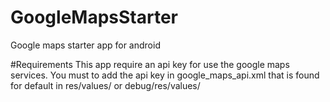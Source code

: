 # GoogleMapsStarter
Google maps starter app for android

#Requirements
This app require an api key for use the google maps services.
You must to add the api key in google_maps_api.xml that is found for default in res/values/ or debug/res/values/ 
